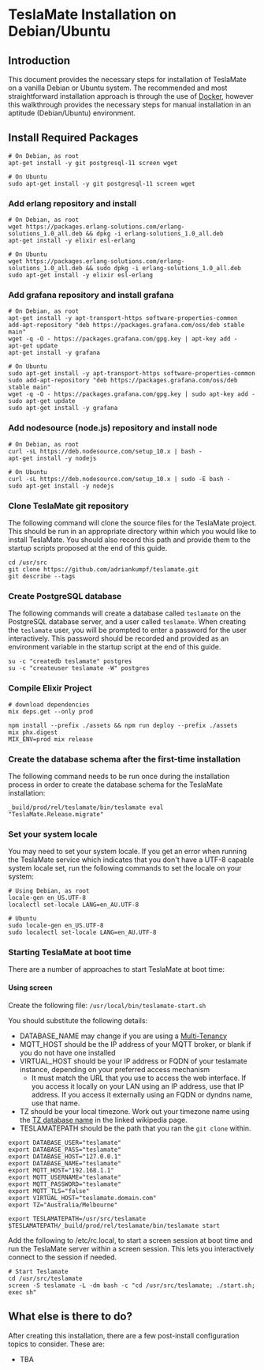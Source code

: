 # TeslaMate Installation on Debian/Ubuntu

## Introduction

This document provides the necessary steps for installation of TeslaMate on a vanilla Debian or Ubuntu system. The recommended and most straightforward installation approach is through the use of [Docker](InstallationOnDocker.md), however this walkthrough provides the necessary steps for manual installation in an aptitude (Debian/Ubuntu) environment.

## Install Required Packages
```
# On Debian, as root
apt-get install -y git postgresql-11 screen wget

# On Ubuntu
sudo apt-get install -y git postgresql-11 screen wget
```

### Add erlang repository and install 
```
# On Debian, as root
wget https://packages.erlang-solutions.com/erlang-solutions_1.0_all.deb && dpkg -i erlang-solutions_1.0_all.deb
apt-get install -y elixir esl-erlang

# On Ubuntu
wget https://packages.erlang-solutions.com/erlang-solutions_1.0_all.deb && sudo dpkg -i erlang-solutions_1.0_all.deb
sudo apt-get install -y elixir esl-erlang
```

### Add grafana repository and install grafana
```
# On Debian, as root
apt-get install -y apt-transport-https software-properties-common
add-apt-repository "deb https://packages.grafana.com/oss/deb stable main"
wget -q -O - https://packages.grafana.com/gpg.key | apt-key add -
apt-get update
apt-get install -y grafana

# On Ubuntu
sudo apt-get install -y apt-transport-https software-properties-common
sudo add-apt-repository "deb https://packages.grafana.com/oss/deb stable main"
wget -q -O - https://packages.grafana.com/gpg.key | sudo apt-key add -
sudo apt-get update
sudo apt-get install -y grafana
```

### Add nodesource (node.js) repository and install node
```
# On Debian, as root
curl -sL https://deb.nodesource.com/setup_10.x | bash -
apt-get install -y nodejs

# On Ubuntu
curl -sL https://deb.nodesource.com/setup_10.x | sudo -E bash -
sudo apt-get install -y nodejs
```

### Clone TeslaMate git repository

The following command will clone the source files for the TeslaMate project. This should be run in an appropriate directory within which you would like to install TeslaMate. You should also record this path and provide them to the startup scripts proposed at the end of this guide.

```
cd /usr/src
git clone https://github.com/adriankumpf/teslamate.git
git describe --tags
```

### Create PostgreSQL database

The following commands will create a database called ```teslamate``` on the PostgreSQL database server, and a user called ```teslamate```. When creating the ```teslamate``` user, you will be prompted to enter a password for the user interactively. This password should be recorded and provided as an environment variable in the startup script at the end of this guide.

```
su -c "createdb teslamate" postgres
su -c "createuser teslamate -W" postgres
```

### Compile Elixir Project
```
# download dependencies
mix deps.get --only prod

npm install --prefix ./assets && npm run deploy --prefix ./assets
mix phx.digest
MIX_ENV=prod mix release
```

### Create the database schema after the first-time installation

The following command needs to be run once during the installation process in order to create the database schema for the TeslaMate installation:

```
_build/prod/rel/teslamate/bin/teslamate eval "TeslaMate.Release.migrate"
```

### Set your system locale

You may need to set your system locale. If you get an error when running the TeslaMate service which indicates that you don't have a UTF-8 capable system locale set, run the following commands to set the locale on your system:

```
# Using Debian, as root
locale-gen en_US.UTF-8
localectl set-locale LANG=en_AU.UTF-8

# Ubuntu
sudo locale-gen en_US.UTF-8
sudo localectl set-locale LANG=en_AU.UTF-8
```

### Starting TeslaMate at boot time

There are a number of approaches to start TeslaMate at boot time:

#### Using screen

Create the following file: ```/usr/local/bin/teslamate-start.sh```

You should substitute the following details:
  * DATABASE_NAME may change if you are using a [Multi-Tenancy](MultiTenancyConfigurations.md)
  * MQTT_HOST should be the IP address of your MQTT broker, or blank if you do not have one installed
  * VIRTUAL_HOST should be your IP address or FQDN of your teslamate instance, depending on your preferred access mechanism
     * It must match the URL that you use to access the web interface. If you access it locally on your LAN using an IP address, use that IP address. If you access it externally using an FQDN or dyndns name, use that name.
  * TZ should be your local timezone. Work out your timezone name using the [TZ database name](https://en.wikipedia.org/wiki/List_of_tz_database_time_zones) in the linked wikipedia page.
  * TESLAMATEPATH should be the path that you ran the ```git clone``` within.

```
export DATABASE_USER="teslamate"
export DATABASE_PASS="teslamate"
export DATABASE_HOST="127.0.0.1"
export DATABASE_NAME="teslamate"
export MQTT_HOST="192.168.1.1"
export MQTT_USERNAME="teslamate"
export MQTT_PASSWORD="teslamate"
export MQTT_TLS="false"
export VIRTUAL_HOST="teslamate.domain.com"
export TZ="Australia/Melbourne"

export TESLAMATEPATH=/usr/src/teslamate
$TESLAMATEPATH/_build/prod/rel/teslamate/bin/teslamate start
```
Add the following to /etc/rc.local, to start a screen session at boot time and run the TeslaMate server within a screen session. This lets you interactively connect to the session if needed.

```
# Start Teslamate
cd /usr/src/teslamate
screen -S teslamate -L -dm bash -c "cd /usr/src/teslamate; ./start.sh; exec sh"
```

## What else is there to do?

After creating this installation, there are a few post-install configuration topics to consider. These are:

   * TBA
